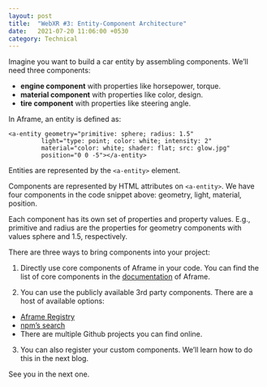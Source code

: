 ```yaml
---
layout: post
title:  "WebXR #3: Entity-Component Architecture"
date:   2021-07-20 11:06:00 +0530
category: Technical
---
```

Imagine you want to build a car entity by assembling components. We’ll need three components:

- **engine component** with properties like horsepower, torque.
- **material component** with properties like color, design.  
- **tire component** with properties like steering angle.

In Aframe, an entity is defined as:

```
<a-entity geometry="primitive: sphere; radius: 1.5"
         light="type: point; color: white; intensity: 2"
         material="color: white; shader: flat; src: glow.jpg"
         position="0 0 -5"></a-entity>
```

Entities are represented by the `<a-entity>` element.

Components are represented by HTML attributes on `<a-entity>`. We have four components in the code snippet above: geometry, light, material, position.

Each component has its own set of properties and property values. E.g., primitive and radius are the properties for geometry components with values sphere and 1.5, respectively.

There are three ways to bring components into your project:

1. Directly use core components of Aframe in your code. You can find the list of core components in the [documentation](https://aframe.io/docs/1.0.0/introduction/) of Aframe.

2. You can use the publicly available 3rd party components. There are a host of available options:
  - [Aframe Registry](https://aframe.io/aframe-registry/)
  - [npm’s search](https://www.npmjs.com/search?q=aframe-component)
  - There are multiple Github projects you can find online.

3. You can also register your custom components. We’ll learn how to do this in the next blog.

See you in the next one.

<script src="https://utteranc.es/client.js"
        repo="vivek-chandela/vivek-chandela.github.io"
        issue-term="pathname"
        theme="github-light"
        crossorigin="anonymous"
        async>
</script>